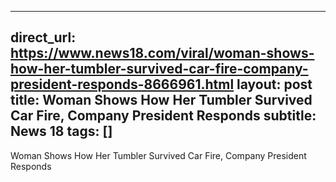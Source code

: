 
---
direct_url: https://www.news18.com/viral/woman-shows-how-her-tumbler-survived-car-fire-company-president-responds-8666961.html
layout: post
title: Woman Shows How Her Tumbler Survived Car Fire, Company President Responds
subtitle: News 18
tags: []
---

Woman Shows How Her Tumbler Survived Car Fire, Company President Responds
